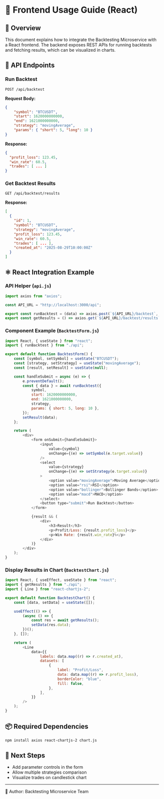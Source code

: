 # 📗 Frontend Usage Guide (React)

## 🚀 Overview

This document explains how to integrate the Backtesting Microservice with a React frontend. The backend exposes REST APIs for running backtests and fetching results, which can be visualized in charts.

## 📡 API Endpoints

### Run Backtest

```http
POST /api/backtest
```

**Request Body:**

```json
{
    "symbol": "BTCUSDT",
    "start": 1620000000000,
    "end": 1621000000000,
    "strategy": "movingAverage",
    "params": { "short": 5, "long": 10 }
}
```

**Response:**

```json
{
  "profit_loss": 123.45,
  "win_rate": 60.5,
  "trades": [ ... ]
}
```

### Get Backtest Results

```http
GET /api/backtest/results
```

**Response:**

```json
[
  {
    "id": 1,
    "symbol": "BTCUSDT",
    "strategy": "movingAverage",
    "profit_loss": 123.45,
    "win_rate": 60.5,
    "trades": [ ... ],
    "created_at": "2025-08-29T10:00:00Z"
  }
]
```

## ⚛️ React Integration Example

### API Helper (`api.js`)

```javascript
import axios from "axios";

const API_URL = "http://localhost:3000/api";

export const runBacktest = (data) => axios.post(`${API_URL}/backtest`, data);
export const getResults = () => axios.get(`${API_URL}/backtest/results`);
```

### Component Example (`BacktestForm.js`)

```javascript
import React, { useState } from "react";
import { runBacktest } from "./api";

export default function BacktestForm() {
    const [symbol, setSymbol] = useState("BTCUSDT");
    const [strategy, setStrategy] = useState("movingAverage");
    const [result, setResult] = useState(null);

    const handleSubmit = async (e) => {
        e.preventDefault();
        const { data } = await runBacktest({
            symbol,
            start: 1620000000000,
            end: 1621000000000,
            strategy,
            params: { short: 5, long: 10 },
        });
        setResult(data);
    };

    return (
        <div>
            <form onSubmit={handleSubmit}>
                <input
                    value={symbol}
                    onChange={(e) => setSymbol(e.target.value)}
                />
                <select
                    value={strategy}
                    onChange={(e) => setStrategy(e.target.value)}
                >
                    <option value="movingAverage">Moving Average</option>
                    <option value="rsi">RSI</option>
                    <option value="bollinger">Bollinger Bands</option>
                    <option value="macd">MACD</option>
                </select>
                <button type="submit">Run Backtest</button>
            </form>

            {result && (
                <div>
                    <h3>Result</h3>
                    <p>Profit/Loss: {result.profit_loss}</p>
                    <p>Win Rate: {result.win_rate}%</p>
                </div>
            )}
        </div>
    );
}
```

### Display Results in Chart (`BacktestChart.js`)

```javascript
import React, { useEffect, useState } from "react";
import { getResults } from "./api";
import { Line } from "react-chartjs-2";

export default function BacktestChart() {
    const [data, setData] = useState([]);

    useEffect(() => {
        (async () => {
            const res = await getResults();
            setData(res.data);
        })();
    }, []);

    return (
        <Line
            data={{
                labels: data.map((r) => r.created_at),
                datasets: [
                    {
                        label: "Profit/Loss",
                        data: data.map((r) => r.profit_loss),
                        borderColor: "blue",
                        fill: false,
                    },
                ],
            }}
        />
    );
}
```

## 📦 Required Dependencies

```bash
npm install axios react-chartjs-2 chart.js
```

## 🔮 Next Steps

-   Add parameter controls in the form
-   Allow multiple strategies comparison
-   Visualize trades on candlestick chart

---

📌 Author: Backtesting Microservice Team
